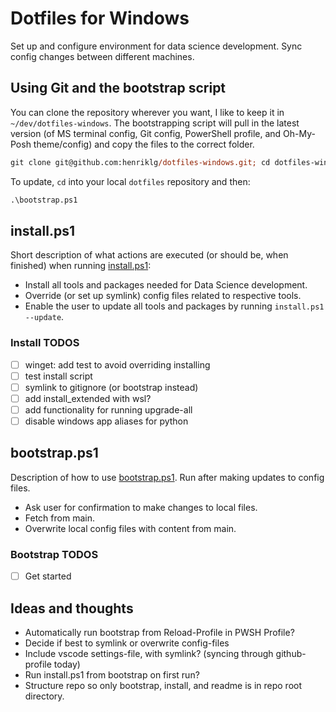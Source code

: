 # Dotfiles for Windows

Set up and configure environment for data science development. Sync config changes between different machines.

## Using Git and the bootstrap script

You can clone the repository wherever you want, I like to keep it in `~/dev/dotfiles-windows`. The bootstrapping script will pull in the latest version (of MS terminal config, Git config, PowerShell profile, and Oh-My-Posh theme/config) and copy the files to the correct folder.

```ps
git clone git@github.com:henriklg/dotfiles-windows.git; cd dotfiles-windows; .\bootstrap.ps1
```

To update, `cd` into your local `dotfiles` repository and then:

```ps
.\bootstrap.ps1
```

## install.ps1

Short description of what actions are executed (or should be, when finished) when running [install.ps1](/install.ps1):

- Install all tools and packages needed for Data Science development.
- Override (or set up symlink) config files related to respective tools.
- Enable the user to update all tools and packages by running `install.ps1 --update`.

### Install TODOS

- [ ] winget: add test to avoid overriding installing
- [ ] test install script
- [ ] symlink to gitignore (or bootstrap instead)
- [ ] add install_extended with wsl?
- [ ] add functionality for running upgrade-all
- [ ] disable windows app aliases for python

## bootstrap.ps1

Description of how to use [bootstrap.ps1](/bootstrap.ps1). Run after making updates to config files.

- Ask user for confirmation to make changes to local files.
- Fetch from main.
- Overwrite local config files with content from main.

### Bootstrap TODOS

- [ ] Get started

## Ideas and thoughts

- Automatically run bootstrap from Reload-Profile in PWSH Profile?
- Decide if best to symlink or overwrite config-files
- Include vscode settings-file, with symlink? (syncing through github-profile today)
- Run install.ps1 from bootstrap on first run?
- Structure repo so only bootstrap, install, and readme is in repo root directory.

